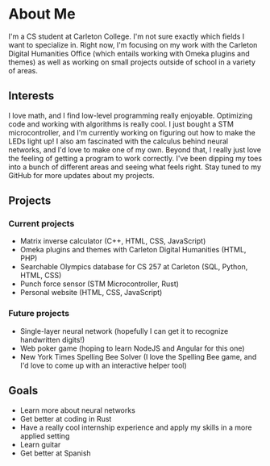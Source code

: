 # About Me
I'm a CS student at Carleton College. I'm not sure exactly which fields I want to specialize in. Right now, I'm focusing on my work with the Carleton Digital Humanities Office (which entails working with Omeka plugins and themes) as well as working on small projects outside of school in a variety of areas.
## Interests
I love math, and I find low-level programming really enjoyable. Optimizing code and working with algorithms is really cool. I just bought a STM microcontroller, and I'm currently working on figuring out how to make the LEDs light up! I also am fascinated with the calculus behind neural networks, and I'd love to make one of my own. Beyond that, I really just love the feeling of getting a program to work correctly. I've been dipping my toes into a bunch of different areas and seeing what feels right. Stay tuned to my GitHub for more updates about my projects.
## Projects
### Current projects
- Matrix inverse calculator (C++, HTML, CSS, JavaScript)
- Omeka plugins and themes with Carleton Digital Humanities (HTML, PHP)
- Searchable Olympics database for CS 257 at Carleton (SQL, Python, HTML, CSS)
- Punch force sensor (STM Microcontroller, Rust)
- Personal website (HTML, CSS, JavaScript)
### Future projects
- Single-layer neural network (hopefully I can get it to recognize handwritten digits!)
- Web poker game (hoping to learn NodeJS and Angular for this one)
- New York Times Spelling Bee Solver (I love the Spelling Bee game, and I'd love to come up with an interactive helper tool)
## Goals
- Learn more about neural networks
- Get better at coding in Rust
- Have a really cool internship experience and apply my skills in a more applied setting
- Learn guitar
- Get better at Spanish
